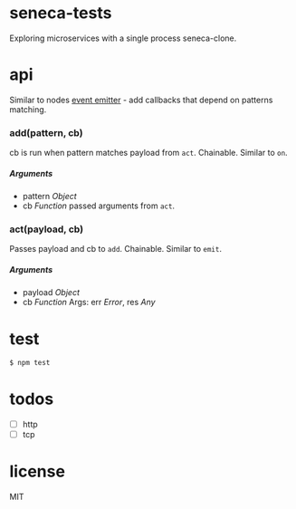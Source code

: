 # seneca-tests
Exploring microservices with a single process seneca-clone.

# api
Similar to nodes [event emitter](https://nodejs.org/docs/latest/api/events.html) - add callbacks that depend on patterns matching.

### add(pattern, cb)
cb is run when pattern matches payload from `act`. Chainable. Similar to `on`.

##### Arguments
- pattern *Object*
- cb *Function* passed arguments from `act`.

### act(payload, cb)
Passes payload and cb to `add`. Chainable. Similar to `emit`.

##### Arguments
- payload *Object*
- cb *Function* Args: err *Error*, res *Any*

# test
```bash
$ npm test
```

# todos
- [ ] http
- [ ] tcp

# license
MIT
